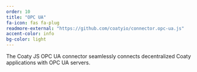 ```yaml
---
order: 10
title: "OPC UA"
fa-icon: fas fa-plug
readmore-external: "https://github.com/coatyio/connector.opc-ua.js"
accent-color: info
bg-color: light
---
```


The Coaty JS OPC UA connector seamlessly connects decentralized Coaty
applications with OPC UA servers.
